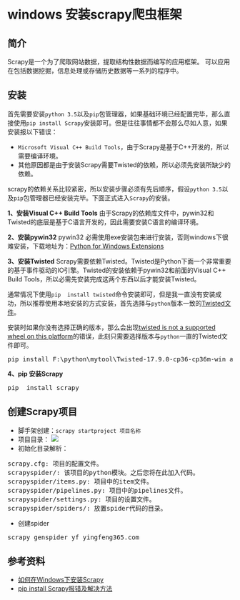 # windows 安装scrapy爬虫框架

## 简介

Scrapy是一个为了爬取网站数据，提取结构性数据而编写的应用框架。 可以应用在包括数据挖掘，信息处理或存储历史数据等一系列的程序中。

## 安装

首先需要安装`python 3.5`以及`pip`包管理器，如果基础环境已经配置完毕，那么直接使用`pip install Scrapy`安装即可。但是往往事情都不会那么尽如人意，如果安装报以下错误：

- `Microsoft Visual C++ Build Tools`，由于Scrapy是基于C++开发的，所以需要编译环境。
- 其他原因都是由于安装Scrapy需要Twisted的依赖，所以必须先安装所缺少的依赖。

scrapy的依赖关系比较紧密，所以安装步骤必须有先后顺序，假设`python 3.5`以及`pip`包管理器已经安装完毕。下面正式进入`Scrapy`的安装。

**1、安装Visual C++ Build Tools**
由于Scrapy的依赖库文件中，pywin32和Twisted的底层是基于C语言开发的，因此需要安装C语言的编译环境。

**2、安装pywin32**
pywin32 必需使用exe安装包来进行安装，否则windows下很难安装，下载地址为：[Python for Windows Extensions](https://www.lfd.uci.edu/~gohlke/pythonlibs/#lxml)

**3、安装Twisted**
Scrapy需要依赖Twisted。Twisted是Python下面一个非常重要的基于事件驱动的IO引擎。Twisted的安装依赖于pywin32和前面的Visual C++ Build Tools，所以必需先安装完成这两个东西以后才能安装Twisted。

通常情况下使用`pip  install twisted`命令安装即可，但是我一直没有安装成功，所以推荐使用本地安装的方式安装，首先选择与`python`版本一致的[Twisted文件](https://www.lfd.uci.edu/~gohlke/pythonlibs/#lxml)。

安装时如果你没有选择正确的版本，那么会出现[twisted is not a supported wheel on this platform](https://blog.csdn.net/qing101hua/article/details/52504403)的错误，此刻只需要选择版本与`python`一直的Twisted文件即可。

<pre>pip install F:\python\mytool\Twisted-17.9.0-cp36-cp36m-win_amd64.whl</pre>

**4、pip 安装Scrapy**
<pre>pip  install scrapy</pre>

## 创建Scrapy项目

- 脚手架创建：`scrapy startproject 项目名称`
- 项目目录：
![](https://i.imgur.com/H77awWd.png)
- 初始化目录解析：
<pre>
scrapy.cfg: 项目的配置文件。
scrapyspider/: 该项目的python模块。之后您将在此加入代码。
scrapyspider/items.py: 项目中的item文件。
scrapyspider/pipelines.py: 项目中的pipelines文件。
scrapyspider/settings.py: 项目的设置文件。
scrapyspider/spiders/: 放置spider代码的目录。
</pre>
- 创建spider
<pre>scrapy genspider yf yingfeng365.com</pre>

## 参考资料

- [如何在Windows下安装Scrapy](https://zhuanlan.zhihu.com/p/24982105)
- [pip install Scrapy报错及解决方法](https://blog.csdn.net/tanqu9315/article/details/79714249)



